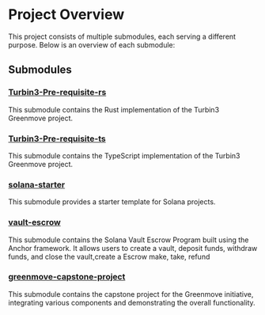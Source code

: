 # Project Overview

This project consists of multiple submodules, each serving a different purpose. Below is an overview of each submodule:

## Submodules

### [Turbin3-Pre-requisite-rs](https://github.com/ozoneRatchapon/Turbin3-Greenmove-rs)
This submodule contains the Rust implementation of the Turbin3 Greenmove project.

### [Turbin3-Pre-requisite-ts](https://github.com/ozoneRatchapon/Turbin3-Greenmove-ts)
This submodule contains the TypeScript implementation of the Turbin3 Greenmove project.

### [solana-starter](https://github.com/ozoneRatchapon/solana-starter)
This submodule provides a starter template for Solana projects.

### [vault-escrow](https://github.com/ozoneRatchapon/vault-escrow)
This submodule contains the Solana Vault Escrow Program built using the Anchor framework. It allows users to create a vault, deposit funds, withdraw funds, and close the vault,create a Escrow make, take, refund 


### [greenmove-capstone-project](https://github.com/ozoneRatchapon/greenmove)
This submodule contains the capstone project for the Greenmove initiative, integrating various components and demonstrating the overall functionality.
